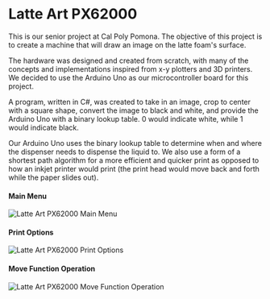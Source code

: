 # Latte Art PX62000

This is our senior project at Cal Poly Pomona. The objective of this project is to create a machine that will draw an image on the latte foam's surface.

The hardware was designed and created from scratch, with many of the concepts and implementations inspired from x-y plotters and 3D printers. We decided to use the Arduino Uno as our microcontroller board for this project.

A program, written in C#, was created to take in an image, crop to center with a square shape, convert the image to black and white, and provide the Arduino Uno with a binary lookup table. 0 would indicate white, while 1 would indicate black.

Our Arduino Uno uses the binary lookup table to determine when and where the dispenser needs to dispense the liquid to. We also use a form of a shortest path algorithm for a more efficient and quicker print as opposed to how an inkjet printer would print (the print head would move back and forth while the paper slides out).

#### Main Menu
![Latte Art PX62000 Main Menu](http://casualsailo.github.io/Images/Latte-Art-PX62000/MainMenu.png)

#### Print Options
![Latte Art PX62000 Print Options](http://casualsailo.github.io/Images/Latte-Art-PX62000/Print.png)

#### Move Function Operation
![Latte Art PX62000 Move Function Operation](http://casualsailo.github.io/Images/Latte-Art-PX62000/Move.png)